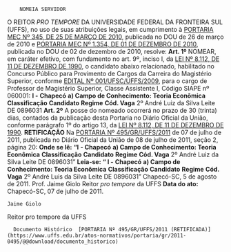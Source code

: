         NOMEIA SERVIDOR  

 O REITOR *PRO TEMPORE*  DA UNIVERSIDADE FEDERAL DA FRONTEIRA SUL (UFFS), no uso de suas atribuições legais, em cumprimento à [PORTARIA MEC Nº 345, DE 25 DE MARÇO DE 2010](http://www.normasbrasil.com.br/norma/portaria-345-2010_224468.html), publicada no DOU de 26 de março de 2010 e [PORTARIA MEC Nº 1.354, DE 01 DE DEZEMBRO DE 2010](http://www.normasbrasil.com.br/norma/portaria-1354-2010_227558.html), publicada no DOU de 02 de dezembro de 2010, resolve:   **Art. 1º**  NOMEAR, em caráter efetivo, com fundamento no art. 9º, inciso I, da [LEI Nº 8.112, DE 11 DE DEZEMBRO DE 1990](http://www.planalto.gov.br/ccivil_03/leis/L8112cons.htm), o candidato abaixo relacionado, habilitado no Concurso Público para Provimento de Cargos da Carreira do Magistério Superior, conforme [EDITAL Nº 001/UFSC/UFFS/2009](http://antiga.uffs.edu.br/wp/wp-content/uploads/editais/Edital001UFSCUFFS2009.pdf), para o cargo de Professor de Magistério Superior, Classe Assistente I, Código SIAPE nº 060001: **I -**  **Chapecó** **a) Campo de Conhecimento: Teoria Econômica**     **Classificação**    **Candidato**    **Regime**    **Cód. Vaga**      2º   André Luiz da Silva Leite   DE   0896031       **Art. 2º**  A posse do nomeado ocorrerá no prazo de 30 (trinta) dias, contados da publicação desta Portaria no Diário Oficial da União, conforme parágrafo 1º do artigo 13, da [LEI Nº 8.112, DE 11 DE DEZEMBRO DE 1990](http://www.planalto.gov.br/ccivil_03/leis/L8112cons.htm).   **RETIFICAÇÃO**   Na [PORTARIA Nº 495/GR/UFFS/2011](https://www.uffs.edu.br/atos-normativos/portaria/gr/2011-0495) de 07 de julho de 2011, publicada no Diário Oficial da União de 08 de julho de 2011, seção 2, página 20:   **Onde se lê:** **“I**  **- Chapecó** **a) Campo de Conhecimento: Teoria Econômica**     **Classificação**    **Candidato**    **Regime**    **Cód. Vaga**      2º   André Luiz da Silva Leite   DE   0896031”       **Leia-se:** **“ **I -****  **Chapecó** **a) Campo de Conhecimento: Teoria Econômica**     **Classificação**    **Candidato**    **Regime**    **Cód. Vaga**      2º   André Luis da Silva Leite   DE   0896031”         Chapecó-SC, 5 de agosto de 2011.   Prof. Jaime Giolo Reitor *pro tempore*  da UFFS      **Data do ato:** Chapecó-SC, 07 de julho de 2011.   
 

    Jaime Giolo    
 Reitor pro tempore da UFFS 

      Documento Histórico  [PORTARIA Nº 495/GR/UFFS/2011 (RETIFICADA)](https://www.uffs.edu.br/atos-normativos/portaria/gr/2011-0495/@@download/documento_historico)     
      